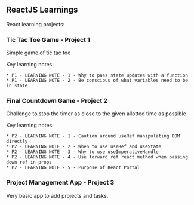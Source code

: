 ## ReactJS Learnings
React learning projects:


### Tic Tac Toe Game - Project 1
Simple game of tic tac toe

Key learning notes: 
```
* P1 - LEARNING NOTE - 1 - Why to pass state updates with a function
* P1 - LEARNING NOTE - 2 - Be conscious of what variables need to be in state
```
### Final Countdown Game - Project 2
Challenge to stop the timer as close to the given allotted time as possible

Key learning notes: 
```
* P2 - LEARNING NOTE - 1 - Caution around useRef manipulating DOM directly
* P2 - LEARNING NOTE - 2 - When to use useRef and useState
* P2 - LEARNING NOTE - 3 - Why to use useImperativeHandle 
* P2 - LEARNING NOTE - 4 - Use forward ref react method when passing down ref in props
* P2 - LEARNING NOTE - 5 - Purpose of React Portal
```

### Project Management App - Project 3
Very basic app to add projects and tasks.